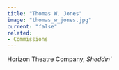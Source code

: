 ```yaml
---
title: "Thomas W. Jones"
image: "thomas_w_jones.jpg"
current: "false"
related:
- Commissions
---
```


Horizon Theatre Company, *Sheddin'*

